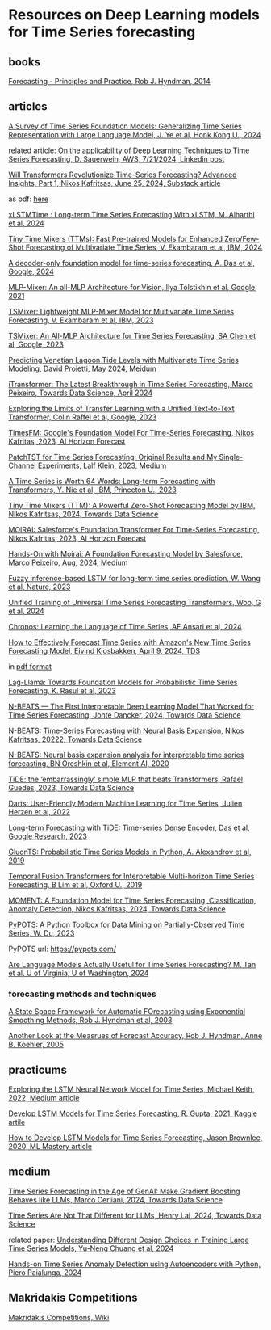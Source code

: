 # Resources on Deep Learning models for Time Series forecasting

## books

[Forecasting - Principles and Practice, Rob J. Hyndman, 2014](https://github.com/dimitarpg13/deep_learning_for_time_series_forecasting/blob/main/literature/books/Forecasting_Principles_and_Practice_Hyndman_2014.pdf)

## articles

[A Survey of Time Series Foundation Models: Generalizing Time Series Representation with Large Language Model, J. Ye et al, Honk Kong U., 2024](https://github.com/dimitarpg13/deep_learning_for_time_series_forecasting/blob/main/literature/articles/A_Survey_of_Time_Serie_Foundation_Models_Generalizing_Time_Series_Representation_with_LLM_Ye_2024.pdf)

related article: [On the applicability of Deep Learning Techniques to Time Series Forecasting, D. Sauerwein, AWS, 7/21/2024, Linkedin post](https://github.com/dimitarpg13/deep_learning_for_time_series_forecasting/blob/main/literature/articles/On_the_applicability_of_Deep_Learning_Techniques_to_Time_Series_Forecasting_Sauerwein_2024.pdf)

[Will Transformers Revolutionize Time-Series Forecasting? Advanced Insights, Part 1, Nikos Kafritsas, June 25, 2024, Substack article](https://aihorizonforecast.substack.com/p/will-transformers-revolutionize-time)

as pdf: [here](https://github.com/dimitarpg13/deep_learning_for_time_series_forecasting/blob/main/literature/articles/Will_Transformers_Revolutionize_Time-Series_Forecasting_Advanced_Insights_Part_1_Nikos_Kafritsas_2024.pdf)

[xLSTMTime : Long-term Time Series Forecasting With xLSTM, M. Alharthi et al, 2024](https://github.com/dimitarpg13/deep_learning_for_time_series_forecasting/blob/main/literature/articles/xLSTMTime_Long_term_Time_Series_Forecasting_With_xLSTM_Alharti_2024.pdf)

[Tiny Time Mixers (TTMs): Fast Pre-trained Models for Enhanced Zero/Few-Shot Forecasting of Multivariate Time Series, V. Ekambaram et al, IBM, 2024](https://github.com/dimitarpg13/deep_learning_for_time_series_forecasting/blob/main/literature/articles/Tiny_Time_Mixers-Fast_Pre-trained_Models_for_Enhanced_Zero_Few-Shot_Forecasting_of_Multivariate_Time_Series_Ekambaram_IBM_2024.pdf)

[A decoder-only foundation model for time-series forecasting, A. Das et al, Google, 2024](https://github.com/dimitarpg13/deep_learning_for_time_series_forecasting/blob/main/literature/articles/A_decoder-only_foundation_model_for_time-series_forecasting_Das_Google_April_2024_Preprint.pdf)

[MLP-Mixer: An all-MLP Architecture for Vision, Ilya Tolstikhin et al, Google, 2021](https://github.com/dimitarpg13/deep_learning_for_time_series_forecasting/blob/main/literature/articles/MLP-Mixer-An_all-MLP_Architecture_for_Vision_Tolstikhin_Google_2021.pdf)

[TSMixer: Lightweight MLP-Mixer Model for Multivariate Time Series Forecasting, V. Ekambaram et al, IBM, 2023](https://github.com/dimitarpg13/deep_learning_for_time_series_forecasting/blob/main/literature/articles/TSMixer-Lightweight_MLP-Mixer_Model_for_Multivariate_Time_Series_Forecasting_Ekambaram_IBM_2023.pdf)

[TSMixer: An All-MLP Architecture for Time Series Forecasting, SA Chen et al, Google, 2023](https://github.com/dimitarpg13/deep_learning_for_time_series_forecasting/blob/main/literature/articles/TSMixer-An_All-MLP_Architecture_for_Time_Series_Forecasting_Chen_Google_2023.pdf)

[Predicting Venetian Lagoon Tide Levels with Multivariate Time Series Modeling, David Proietti, May 2024, Meidum](https://medium.com/@david.proietti_17/predicting-venetian-lagoon-tide-levels-with-multivariate-time-series-modeling-8bafdf229588)

[iTransformer: The Latest Breakthrough in Time Series Forecasting, Marco Peixeiro, Towards Data Science, April 2024](https://github.com/dimitarpg13/deep_learning_for_time_series_forecasting/blob/main/literature/articles/iTransformer-Inverted_Transformers_Are_Effective_for_Time_Series_Forecasting_Liu_2023.pdf)

[Exploring the Limits of Transfer Learning with a Unified Text-to-Text Transformer, Colin Raffel et al, Google, 2023](https://github.com/dimitarpg13/deep_learning_for_time_series_forecasting/blob/main/literature/articles/Exploring_the_Limits_of_Transfer_Learning_with_a_Unified_Text-to-Text_Transformer_Raffel_2023.pdf)

[TimesFM: Google's Foundation Model For Time-Series Forecasting, Nikos Kafritas, 2023, AI Horizon Forecast](https://aihorizonforecast.substack.com/p/timesfm-googles-foundation-model)

[PatchTST for Time Series Forecasting: Original Results and My Single-Channel Experiments, Lalf Klein, 2023, Medium](https://medium.com/@lalf_klein/patchtst-for-time-series-forecasting-original-results-and-new-single-channel-experiments-f375699f7b91)

[A Time Series is Worth 64 Words: Long-term Forecasting with Transformers, Y. Nie et al, IBM, Princeton U., 2023](https://github.com/dimitarpg13/deep_learning_for_time_series_forecasting/blob/main/literature/articles/A_Time_Series_is_Worth_64_Words-Long-term_Forecasting_with_Transformers_Nie_IBM_2023.pdf)

[Tiny Time Mixers (TTM): A Powerful Zero-Shot Forecasting Model by IBM, Nikos Kafritsas, 2024, Towards Data Science](https://towardsdatascience.com/tiny-time-mixers-ttm-a-powerful-zero-shot-forecasting-model-by-ibm-576b0e0af583)

[MOIRAI: Salesforce's Foundation Transformer For Time-Series Forecasting, Nikos Kafritas, 2023, AI Horizon Forecast](https://aihorizonforecast.substack.com/p/moirai-salesforces-foundation-transformer)

[Hands-On with Moirai: A Foundation Forecasting Model by Salesforce, Marco Peixeiro, Aug, 2024, Medium](https://towardsdatascience.com/hands-on-with-moirai-a-foundation-forecasting-model-by-salesforce-c13208139ae1)

[Fuzzy inference-based LSTM for long-term time series prediction, W. Wang et al, Nature, 2023](https://github.com/dimitarpg13/deep_learning_for_time_series_forecasting/blob/main/literature/articles/Fuzzy_inference_based_LSTM_for_long_term_time_series_prediction_Wang_Nature_2023.pdf)

[Unified Training of Universal Time Series Forecasting Transformers, Woo, G et al, 2024](https://github.com/dimitarpg13/deep_learning_for_time_series_forecasting/blob/main/literature/articles/Unified_Training_of_Universal_Time_Series_Forecasting_Transformers_Woo_2024.pdf)

[Chronos: Learning the Language of Time Series, AF Ansari et al, 2024](https://github.com/dimitarpg13/deep_learning_for_time_series_forecasting/blob/main/literature/articles/Chronos-Learning_the_Language_of_Time_Series_Fatir_2024.pdf)

[How to Effectively Forecast Time Series with Amazon's New Time Series Forecasting Model, Eivind Kjosbakken, April 9, 2024, TDS](https://towardsdatascience.com/how-to-effectively-forecast-time-series-with-amazons-new-time-series-forecasting-model-9e04d4ccf67e)

in [pdf format](https://github.com/dimitarpg13/deep_learning_for_time_series_forecasting/blob/main/literature/articles/How_to_Effectively_Forecast_Time_Series_with_Amazon_New_Time_Series_Forecasting_Model_by_Eivind_Kjosbakken_TowardsDataScience.pdf)

[Lag-Llama: Towards Foundation Models for Probabilistic Time Series Forecasting, K. Rasul et al, 2023](https://github.com/dimitarpg13/deep_learning_for_time_series_forecasting/blob/main/literature/articles/Lag-Llama-Towards_Foundation_Models_for_Probabilistic_Time_Series_Forecasting_Rasul_2023.pdf)

[N-BEATS — The First Interpretable Deep Learning Model That Worked for Time Series Forecasting, Jonte Dancker, 2024, Towards Data Science](https://towardsdatascience.com/n-beats-the-first-interpretable-deep-learning-model-that-worked-for-time-series-forecasting-06920daadac2)

[N-BEATS: Time-Series Forecasting with Neural Basis Expansion, Nikos Kafritsas, 20222, Towards Data Science](https://medium.com/towards-data-science/n-beats-time-series-forecasting-with-neural-basis-expansion-af09ea39f538)

[N-BEATS: Neural basis expansion analysis for interpretable time series forecasting, BN Oreshkin et al, Element AI, 2020](https://github.com/dimitarpg13/deep_learning_for_time_series_forecasting/blob/main/literature/articles/N-BEATS-Neural_basis_expansion_analysis_for_interpretable_time_series_forecasting_Oreshkin_ElementAI_2020.pdf)

[TiDE: the ‘embarrassingly’ simple MLP that beats Transformers, Rafael Guedes, 2023, Towards Data Science](https://towardsdatascience.com/tide-the-embarrassingly-simple-mlp-that-beats-transformers-7db77d588079)

[Darts: User-Friendly Modern Machine Learning for Time Series, Julien Herzen et al, 2022](https://github.com/dimitarpg13/deep_learning_for_time_series_forecasting/blob/main/literature/articles/Darts-User-Friendly_Modern_Machine_Learning_for_Time_Series_Herzen_2022.pdf)

[Long-term Forecasting with TiDE: Time-series Dense Encoder, Das et al, Google Research, 2023](https://github.com/dimitarpg13/deep_learning_for_time_series_forecasting/blob/main/literature/articles/Long-term_Forecasting_with_TiDE-Time-series_Dense_Encoder_Das_GoogleResearch_2023.pdf)

[GluonTS: Probabilistic Time Series Models in Python, A. Alexandrov et al, 2019](https://github.com/dimitarpg13/deep_learning_for_time_series_forecasting/blob/main/literature/articles/GluonTS-Probabilistic_Time_Series_Models_in_Python_Alexandrov_AWS_2019.pdf)

[Temporal Fusion Transformers for Interpretable Multi-horizon Time Series Forecasting, B Lim et al, Oxford U., 2019](https://github.com/dimitarpg13/deep_learning_for_time_series_forecasting/blob/main/literature/articles/Temporal_Fusion_Transformers_for_Interpretable_Multi-horizon_Time_Series_Forecasting_Lim_OxfordU_2020.pdf)

[MOMENT: A Foundation Model for Time Series Forecasting, Classification, Anomaly Detection, Nikos Kafritsas, 2024, Towards Data Science](https://medium.com/towards-data-science/moment-a-foundation-model-for-time-series-forecasting-classification-anomaly-detection-1e35f5b6ca76)

[PyPOTS: A Python Toolbox for Data Mining on Partially-Observed Time Series, W. Du, 2023](https://github.com/dimitarpg13/deep_learning_for_time_series_forecasting/blob/main/literature/articles/PyPOTS-A_Python_Toolbox_for_Data_Mining_on_Partially-Observed_Time_Series_Du_2023.pdf)

PyPOTS url: https://pypots.com/

[Are Language Models Actually Useful for Time Series Forecasting? M. Tan et al, U of Virginia, U of Washington, 2024](https://github.com/dimitarpg13/deep_learning_for_time_series_forecasting/blob/main/literature/articles/Are_Language_Models_Actually_Useful_for_Time_Series_Forecasting_Tan_2024.pdf)

### forecasting methods and techniques

[A State Space Framework for Automatic FOrecasting using Exponential Smoothing Methods, Rob J. Hyndman et al, 2003](https://github.com/dimitarpg13/deep_learning_for_time_series_forecasting/blob/main/literature/articles/A_state_space_framework_for_automatic_forecasting_using_exponential_smoothing_methods_Hyndman_2003.pdf)

[Another Look at the Measrues of Forecast Accuracy, Rob J. Hyndman, Anne B. Koehler, 2005](https://github.com/dimitarpg13/deep_learning_for_time_series_forecasting/blob/main/literature/articles/Another_Look_at_Measures_of_Forecast_Accuracy_Hyndman_2005.pdf)

## practicums

[Exploring the LSTM Neural Network Model for Time Series, Michael Keith, 2022, Medium article](https://towardsdatascience.com/exploring-the-lstm-neural-network-model-for-time-series-8b7685aa8cf)

[Develop LSTM Models for Time Series Forecasting, R. Gupta, 2021, Kaggle artile](https://www.kaggle.com/code/ritesh7355/develop-lstm-models-for-time-series-forecasting)

[How to Develop LSTM Models for Time Series Forecasting, Jason Brownlee, 2020, ML Mastery article](https://machinelearningmastery.com/how-to-develop-lstm-models-for-time-series-forecasting/)

## medium

[Time Series Forecasting in the Age of GenAI: Make Gradient Boosting Behaves like LLMs, Marco Cerliani, 2024, Towards Data Science](https://towardsdatascience.com/time-series-forecasting-in-the-age-of-genai-make-gradient-boosting-behaves-like-llms-674d9e22e1ce)

[Time Series Are Not That Different for LLMs, Henry Lai, 2024, Towards Data Science](https://towardsdatascience.com/time-series-are-not-that-different-for-llms-56435dc7d2b1)

related paper: [Understanding Different Design Choices in Training Large Time Series Models, Yu-Neng Chuang et al, 2024](https://github.com/dimitarpg13/deep_learning_for_time_series_forecasting/blob/main/literature/articles/Understanding_Different_Design_Choices_in_Training_Large_Time_Series_Models_Chuang_2024.pdf)

[Hands-on Time Series Anomaly Detection using Autoencoders with Python, Piero Paialunga, 2024](https://towardsdatascience.com/hands-on-time-series-anomaly-detection-using-autoencoders-with-python-7cd893bbc122)

## Makridakis Competitions

[Makridakis Competitions, Wiki](https://en.wikipedia.org/wiki/Makridakis_Competitions)
